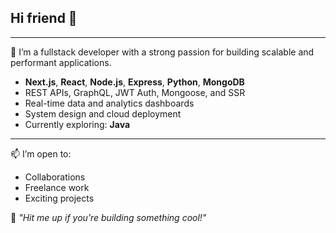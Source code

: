 ## Hi friend 👋

---

🚀 I’m a fullstack developer with a strong passion for building scalable and performant applications.

* **Next.js**, **React**, **Node.js**, **Express**, **Python**, **MongoDB**
* REST APIs, GraphQL, JWT Auth, Mongoose, and SSR
* Real-time data and analytics dashboards
* System design and cloud deployment
* Currently exploring: **Java**

---

📫 I’m open to:

* Collaborations  
* Freelance work  
* Exciting projects  

💬 _"Hit me up if you’re building something cool!"_
